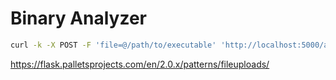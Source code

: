 # Binary Analyzer

``` sh
curl -k -X POST -F 'file=@/path/to/executable' 'http://localhost:5000/api/binary/scan' | jq
```

https://flask.palletsprojects.com/en/2.0.x/patterns/fileuploads/
